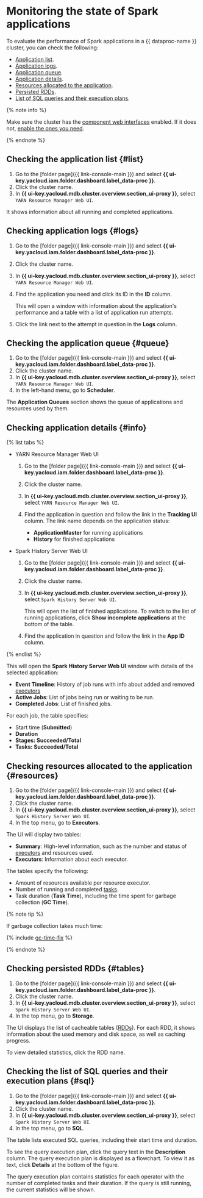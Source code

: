 # Monitoring the state of Spark applications

To evaluate the performance of Spark applications in a {{ dataproc-name }} cluster, you can check the following:

* [Application list](#list).
* [Application logs](#logs).
* [Application queue](#queue).
* [Application details](#info).
* [Resources allocated to the application](#resources).
* [Persisted RDDs](#tables).
* [List of SQL queries and their execution plans](#sql).

{% note info %}

Make sure the cluster has the [component web interfaces](../concepts/interfaces.md) enabled. If it does not, [enable the ones you need](./connect-interfaces.md#ui-proxy-enable).

{% endnote %}

## Checking the application list {#list}

1. Go to the [folder page]({{ link-console-main }}) and select **{{ ui-key.yacloud.iam.folder.dashboard.label_data-proc }}**.
1. Click the cluster name.
1. In **{{ ui-key.yacloud.mdb.cluster.overview.section_ui-proxy }}**, select `YARN Resource Manager Web UI`.

It shows information about all running and completed applications.

## Checking application logs {#logs}

1. Go to the [folder page]({{ link-console-main }}) and select **{{ ui-key.yacloud.iam.folder.dashboard.label_data-proc }}**.
1. Click the cluster name.
1. In **{{ ui-key.yacloud.mdb.cluster.overview.section_ui-proxy }}**, select `YARN Resource Manager Web UI`.
1. Find the application you need and click its ID in the **ID** column.

   This will open a window with information about the application's performance and a table with a list of application run attempts.

1. Click the link next to the attempt in question in the **Logs** column.

## Checking the application queue {#queue}

1. Go to the [folder page]({{ link-console-main }}) and select **{{ ui-key.yacloud.iam.folder.dashboard.label_data-proc }}**.
1. Click the cluster name.
1. In **{{ ui-key.yacloud.mdb.cluster.overview.section_ui-proxy }}**, select `YARN Resource Manager Web UI`.
1. In the left-hand menu, go to **Scheduler**.

The **Application Queues** section shows the queue of applications and resources used by them.

## Checking application details {#info}

{% list tabs %}

* YARN Resource Manager Web UI

   1. Go to the [folder page]({{ link-console-main }}) and select **{{ ui-key.yacloud.iam.folder.dashboard.label_data-proc }}**.
   1. Click the cluster name.
   1. In **{{ ui-key.yacloud.mdb.cluster.overview.section_ui-proxy }}**, select `YARN Resource Manager Web UI`.
   1. Find the application in question and follow the link in the **Tracking UI** column. The link name depends on the application status:

      * **ApplicationMaster** for running applications
      * **History** for finished applications

* Spark History Server Web UI

   1. Go to the [folder page]({{ link-console-main }}) and select **{{ ui-key.yacloud.iam.folder.dashboard.label_data-proc }}**.
   1. Click the cluster name.
   1. In **{{ ui-key.yacloud.mdb.cluster.overview.section_ui-proxy }}**, select `Spark History Server Web UI`.

      This will open the list of finished applications. To switch to the list of running applications, click **Show incomplete applications** at the bottom of the table.

   1. Find the application in question and follow the link in the **App ID** column.

{% endlist %}

This will open the **Spark History Server Web UI** window with details of the selected application:

* **Event Timeline**: History of job runs with info about added and removed [executors](../concepts/spark-sql.md#tasks)
* **Active Jobs**: List of jobs being run or waiting to be run.
* **Completed Jobs**: List of finished jobs.

For each job, the table specifies:

* Start time (**Submitted**)
* **Duration**
* **Stages: Succeeded/Total**
* **Tasks: Succeeded/Total**

## Checking resources allocated to the application {#resources}

1. Go to the [folder page]({{ link-console-main }}) and select **{{ ui-key.yacloud.iam.folder.dashboard.label_data-proc }}**.
1. Click the cluster name.
1. In **{{ ui-key.yacloud.mdb.cluster.overview.section_ui-proxy }}**, select `Spark History Server Web UI`.
1. In the top menu, go to **Executors**.

The UI will display two tables:

* **Summary**: High-level information, such as the number and status of [executors](../concepts/spark-sql.md#tasks) and resources used.
* **Executors**: Information about each executor.

The tables specify the following:

* Amount of resources available per resource executor.
* Number of running and completed [tasks](../concepts/spark-sql.md#tasks).
* Task duration (**Task Time**), including the time spent for garbage collection (**GC Time**).

{% note tip %}

If garbage collection takes much time:

{% include [gc-time-fix](../../_includes/data-proc/gc-time-fix.md) %}

{% endnote %}

## Checking persisted RDDs {#tables}

1. Go to the [folder page]({{ link-console-main }}) and select **{{ ui-key.yacloud.iam.folder.dashboard.label_data-proc }}**.
1. Click the cluster name.
1. In **{{ ui-key.yacloud.mdb.cluster.overview.section_ui-proxy }}**, select `Spark History Server Web UI`.
1. In the top menu, go to **Storage**.

The UI displays the list of cacheable tables ([RDDs](https://spark.apache.org/docs/latest/rdd-programming-guide.html#resilient-distributed-datasets-rdds)). For each RDD, it shows information about the used memory and disk space, as well as caching progress.

To view detailed statistics, click the RDD name.

## Checking the list of SQL queries and their execution plans {#sql}

1. Go to the [folder page]({{ link-console-main }}) and select **{{ ui-key.yacloud.iam.folder.dashboard.label_data-proc }}**.
1. Click the cluster name.
1. In **{{ ui-key.yacloud.mdb.cluster.overview.section_ui-proxy }}**, select `Spark History Server Web UI`.
1. In the top menu, go to **SQL**.

The table lists executed SQL queries, including their start time and duration.

To see the query execution plan, click the query text in the **Description** column. The query execution plan is displayed as a flowchart. To view it as text, click **Details** at the bottom of the figure.

The query execution plan contains statistics for each operator with the number of completed tasks and their duration. If the query is still running, the current statistics will be shown.
